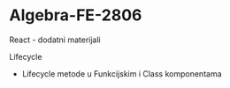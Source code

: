 # Algebra-FE-2806

React - dodatni materijali

Lifecycle
- Lifecycle metode u Funkcijskim i Class komponentama

